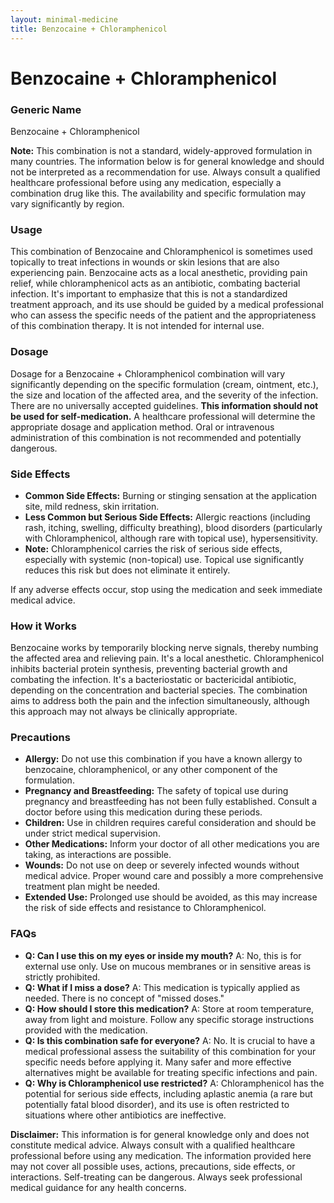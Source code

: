 ```yaml
---
layout: minimal-medicine
title: Benzocaine + Chloramphenicol
---
```


# Benzocaine + Chloramphenicol
### Generic Name
Benzocaine + Chloramphenicol

**Note:**  This combination is not a standard, widely-approved formulation in many countries. The information below is for general knowledge and should not be interpreted as a recommendation for use.  Always consult a qualified healthcare professional before using any medication, especially a combination drug like this. The availability and specific formulation may vary significantly by region.


### Usage
This combination of Benzocaine and Chloramphenicol is sometimes used topically to treat infections in wounds or skin lesions that are also experiencing pain.  Benzocaine acts as a local anesthetic, providing pain relief, while chloramphenicol acts as an antibiotic, combating bacterial infection.  It's important to emphasize that this is not a standardized treatment approach, and its use should be guided by a medical professional who can assess the specific needs of the patient and the appropriateness of this combination therapy.  It is not intended for internal use.


### Dosage
Dosage for a Benzocaine + Chloramphenicol combination will vary significantly depending on the specific formulation (cream, ointment, etc.), the size and location of the affected area, and the severity of the infection.  There are no universally accepted guidelines. **This information should not be used for self-medication.** A healthcare professional will determine the appropriate dosage and application method.  Oral or intravenous administration of this combination is not recommended and potentially dangerous.


### Side Effects
* **Common Side Effects:**  Burning or stinging sensation at the application site, mild redness, skin irritation.
* **Less Common but Serious Side Effects:** Allergic reactions (including rash, itching, swelling, difficulty breathing),  blood disorders (particularly with Chloramphenicol, although rare with topical use),  hypersensitivity.
* **Note:** Chloramphenicol carries the risk of serious side effects, especially with systemic (non-topical) use.  Topical use significantly reduces this risk but does not eliminate it entirely.

If any adverse effects occur, stop using the medication and seek immediate medical advice.


### How it Works
Benzocaine works by temporarily blocking nerve signals, thereby numbing the affected area and relieving pain. It's a local anesthetic. Chloramphenicol inhibits bacterial protein synthesis, preventing bacterial growth and combating the infection.  It's a bacteriostatic or bactericidal antibiotic, depending on the concentration and bacterial species.  The combination aims to address both the pain and the infection simultaneously, although this approach may not always be clinically appropriate.


### Precautions
* **Allergy:** Do not use this combination if you have a known allergy to benzocaine, chloramphenicol, or any other component of the formulation.
* **Pregnancy and Breastfeeding:**  The safety of topical use during pregnancy and breastfeeding has not been fully established. Consult a doctor before using this medication during these periods.
* **Children:** Use in children requires careful consideration and should be under strict medical supervision.
* **Other Medications:**  Inform your doctor of all other medications you are taking, as interactions are possible.
* **Wounds:** Do not use on deep or severely infected wounds without medical advice.  Proper wound care and possibly a more comprehensive treatment plan might be needed.
* **Extended Use:** Prolonged use should be avoided, as this may increase the risk of side effects and resistance to Chloramphenicol.


### FAQs
* **Q: Can I use this on my eyes or inside my mouth?** A: No, this is for external use only. Use on mucous membranes or in sensitive areas is strictly prohibited.
* **Q: What if I miss a dose?** A: This medication is typically applied as needed. There is no concept of "missed doses."
* **Q: How should I store this medication?** A: Store at room temperature, away from light and moisture.  Follow any specific storage instructions provided with the medication.
* **Q: Is this combination safe for everyone?** A: No.  It is crucial to have a medical professional assess the suitability of this combination for your specific needs before applying it.  Many safer and more effective alternatives might be available for treating specific infections and pain.
* **Q: Why is Chloramphenicol use restricted?** A: Chloramphenicol has the potential for serious side effects, including aplastic anemia (a rare but potentially fatal blood disorder), and its use is often restricted to situations where other antibiotics are ineffective.


**Disclaimer:** This information is for general knowledge only and does not constitute medical advice.  Always consult with a qualified healthcare professional before using any medication.  The information provided here may not cover all possible uses, actions, precautions, side effects, or interactions. Self-treating can be dangerous.  Always seek professional medical guidance for any health concerns.
